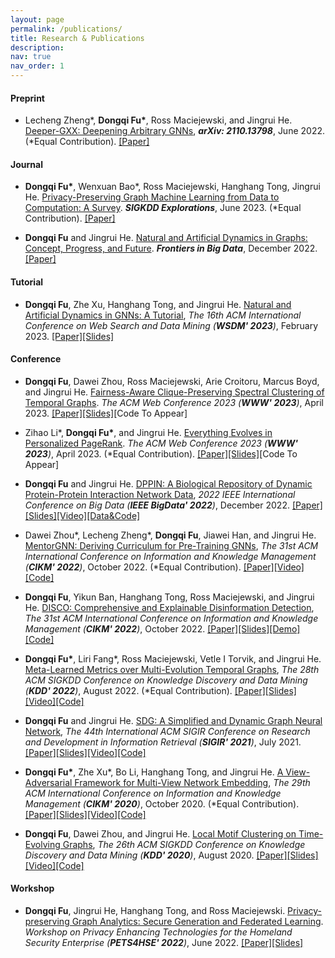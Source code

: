 ```yaml
---
layout: page
permalink: /publications/
title: Research & Publications
description:
nav: true
nav_order: 1
---
```


#### Preprint
*  Lecheng Zheng\*, **Dongqi Fu\***, Ross Maciejewski, and Jingrui He. [Deeper-GXX: Deepening Arbitrary GNNs](https://arxiv.org/pdf/2110.13798.pdf), _**arXiv: 2110.13798**_, June 2022. (\*Equal Contribution). [[Paper]](https://arxiv.org/pdf/2110.13798.pdf)

<div class="preprint">
<p> </p>
</div> 

#### Journal
* **Dongqi Fu\***, Wenxuan Bao\*, Ross Maciejewski, Hanghang Tong, Jingrui He.
[Privacy-Preserving Graph Machine Learning from Data to Computation: A Survey](https://dl.acm.org/doi/10.1145/3606274.3606280). _**SIGKDD Explorations**_, June 2023. (\*Equal Contribution). [[Paper]](https://dl.acm.org/doi/pdf/10.1145/3606274.3606280)

* **Dongqi Fu** and Jingrui He. [Natural and Artificial Dynamics in Graphs: Concept, Progress, and Future](https://www.frontiersin.org/articles/10.3389/fdata.2022.1062637/full). _**Frontiers in Big Data**_, December 2022. [[Paper]](https://dongqifu.github.io/publications/fdata-05-1062637.pdf)

#### Tutorial
* **Dongqi Fu**, Zhe Xu, Hanghang Tong, and Jingrui He. [Natural and Artificial Dynamics in GNNs: A Tutorial](https://github.com/DongqiFu/Natural-and-Artificial-Dynamics-in-GNNs-A-Tutorial), _The 16th ACM International Conference on Web Search and Data Mining (**WSDM' 2023**)_, February 2023. [[Paper]](https://dongqifu.github.io/publications/WSDM-Tutorial-Paper.pdf)[[Slides]](https://github.com/DongqiFu/Natural-and-Artificial-Dynamics-in-GNNs-A-Tutorial/blob/main/WSDM'23%20Tutorial%200227.pdf)

#### Conference
* **Dongqi Fu**, Dawei Zhou, Ross Maciejewski, Arie Croitoru, Marcus Boyd, and Jingrui He. [Fairness-Aware Clique-Preserving Spectral Clustering of Temporal Graphs](https://github.com/DongqiFu/F-SEGA). _The ACM Web Conference 2023 (**WWW' 2023**)_, April 2023. [[Paper]](https://dongqifu.github.io/publications/F-SEGA.pdf)[[Slides]](https://github.com/DongqiFu/F-SEGA/blob/main/slides/WWW'23_F_SEGA_Presentation_Slides.pdf)[Code To Appear]

* Zihao Li\*, **Dongqi Fu\***, and Jingrui He. [Everything Evolves in Personalized PageRank](https://github.com/DongqiFu/EvePPR). _The ACM Web Conference 2023 (**WWW' 2023**)_, April 2023. (\*Equal Contribution). [[Paper]](https://dongqifu.github.io/publications/EvePPR.pdf)[[Slides]](https://github.com/DongqiFu/EvePPR/blob/main/slides/WWW'23_EvePPR_Presentation_Slides.pdf)[Code To Appear]

* **Dongqi Fu** and Jingrui He. [DPPIN: A Biological Repository of Dynamic Protein-Protein Interaction Network Data](https://github.com/DongqiFu/DPPIN), _2022 IEEE International Conference on Big Data (**IEEE BigData' 2022**)_, December 2022. [[Paper]](https://dongqifu.github.io/publications/DPPIN.pdf)[[Slides]](https://github.com/DongqiFu/DPPIN/blob/main/IEEE%20BigData'22_DPPIN_Presentation_Slides.pdf)[[Video]](https://ieeecps.org/files/zlu1YJ8c0HLbvS3sNNx3W)[[Data&Code]](https://github.com/DongqiFu/DPPIN)

* Dawei Zhou\*, Lecheng Zheng\*, **Dongqi Fu**, Jiawei Han, and Jingrui He. [MentorGNN: Deriving Curriculum for Pre-Training GNNs](https://dl.acm.org/doi/abs/10.1145/3511808.3557393), _The 31st ACM International Conference on Information and Knowledge Management (**CIKM' 2022**)_, October 2022. (\*Equal Contribution). [[Paper]](https://arxiv.org/pdf/2208.09905.pdf)[[Video]](https://dl.acm.org/action/downloadSupplement?doi=10.1145%2F3511808.3557393&file=CIKM+Presentation.mp4)[[Code]](https://github.com/Leo02016/MentorGNN)

* **Dongqi Fu**, Yikun Ban, Hanghang Tong, Ross Maciejewski, and Jingrui He. [DISCO: Comprehensive and Explainable Disinformation Detection](https://github.com/DongqiFu/DISCO), _The 31st ACM International Conference on Information and Knowledge Management (**CIKM' 2022**)_, October 2022. [[Paper]](https://dongqifu.github.io/publications/DISCO.pdf)[[Slides]](https://github.com/DongqiFu/DISCO/blob/main/slides/CIKM'22_DISCO_Presentation_Slides.pdf)[[Demo]](https://drive.google.com/file/d/1Nhw1veqjIN9SBz1RLJPDTRVTHuknfjHl/edit)[[Code]](https://github.com/DongqiFu/DISCO)

* **Dongqi Fu\***, Liri Fang\*, Ross Maciejewski, Vetle I Torvik, and Jingrui He. [Meta-Learned Metrics over Multi-Evolution Temporal Graphs](https://github.com/DongqiFu/Temp-GFSM), _The 28th ACM SIGKDD Conference on Knowledge Discovery and Data Mining (**KDD' 2022**)_, August 2022. (\*Equal Contribution). [[Paper]](https://dongqifu.github.io/publications/Temp-GFSM.pdf)[[Slides]](https://github.com/DongqiFu/Temp-GFSM/blob/main/Slides/KDD'22_Temp-GFSM_Presentation_Slides.pdf)[[Video]](https://dl.acm.org/action/downloadSupplement?doi=10.1145%2F3534678.3539313&file=KDD22-fp0916.mp4)[[Code]](https://github.com/LiriFang/Temp-GFSM)

* **Dongqi Fu** and Jingrui He. [SDG: A Simplified and Dynamic Graph Neural Network](https://github.com/DongqiFu/SDG), _The 44th International ACM SIGIR Conference on Research and Development in Information Retrieval (**SIGIR' 2021**)_, July 2021. [[Paper]](https://dongqifu.github.io/publications/SDG.pdf)[[Slides]](https://github.com/DongqiFu/SDG/blob/main/slides/SIGIR'21_SDG_Presentation_Slides.pdf)[[Video]](https://dl.acm.org/action/downloadSupplement?doi=10.1145%2F3404835.3463059&file=sp1515_prerecorded_video.mp4)[[Code]](https://github.com/DongqiFu/SDG)

* **Dongqi Fu\***, Zhe Xu\*, Bo Li, Hanghang Tong, and Jingrui He. [A View-Adversarial Framework for Multi-View Network Embedding](https://github.com/DongqiFu/VANE), _The 29th ACM International Conference on Information and Knowledge Management (**CIKM' 2020**)_, October 2020. (\*Equal Contribution). [[Paper]](https://dongqifu.github.io/publications/VANE.pdf)[[Slides]](https://github.com/DongqiFu/VANE/blob/master/slides/CIKM'20_VANE_Presentation_Slides.pdf)[[Video]](https://dl.acm.org/action/downloadSupplement?doi=10.1145%2F3340531.3412127&file=3340531.3412127.mp4&download=true)[[Code]](https://github.com/pricexu/VANE)

* **Dongqi Fu**, Dawei Zhou, and Jingrui He. [Local Motif Clustering on Time-Evolving Graphs](https://github.com/DongqiFu/L-MEGA), _The 26th ACM SIGKDD Conference on Knowledge Discovery and Data Mining (**KDD' 2020**)_, August 2020. [[Paper]](https://dongqifu.github.io/publications/L-MEGA.pdf)[[Slides]](https://github.com/DongqiFu/L-MEGA/blob/master/slides/KDD'20_L-MEGA_Slides.pdf)[[Video]](https://www.youtube.com/watch?v=2Z-SS1IchGc&feature=emb_title)[[Code]](https://github.com/DongqiFu/L-MEGA)

#### Workshop
* **Dongqi Fu**, Jingrui He, Hanghang Tong, and Ross Maciejewski. [Privacy-preserving Graph Analytics: Secure Generation and Federated Learning](https://specialevents.asu.edu/website/37457/accepted-white-papers/). _Workshop on Privacy Enhancing Technologies for the Homeland Security Enterprise (**PETS4HSE' 2022**)_, June 2022. [[Paper]](https://arxiv.org/pdf/2207.00048.pdf)[[Slides]](https://dongqifu.github.io/publications/PETS4HASE'22_Presentation_Slides.pdf)
